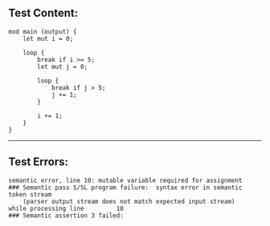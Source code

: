 
Test Content: 
-------------------------
```
mod main (output) { 
    let mut i = 0;

    loop {
        break if i >= 5;
        let mut j = 0;

        loop {
            break if j > 5;
            j += 1;
        }
        
        i += 1;
    }
}
```
------------------------

Test Errors:
-------------------------
```
semantic error, line 10: mutable variable required for assignment
### Semantic pass S/SL program failure:  syntax error in semantic token stream
    (parser output stream does not match expected input stream)
while processing line         10
### Semantic assertion 3 failed: 
```
